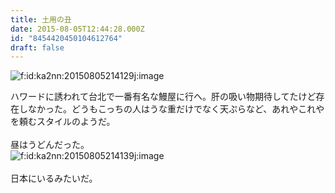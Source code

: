 ```yaml
---
title: 土用の丑
date: 2015-08-05T12:44:28.000Z
id: "8454420450104612764"
draft: false
---
```

<img class="hatena-fotolife" title="f:id:ka2nn:20150805214129j:image" src="http://cdn-ak.f.st-hatena.com/images/fotolife/k/ka2nn/20150805/20150805214129.jpg" alt="f:id:ka2nn:20150805214129j:image"><div><div>ハワードに誘われて台北で一番有名な鰻屋に行へ。肝の吸い物期待してたけど存在しなかった。どうもこっちの人はうな重だけでなく天ぷらなど、あれやこれやを頼むスタイルのようだ。</div><div><br></div><div>昼はうどんだった。</div><div><img class="hatena-fotolife" title="f:id:ka2nn:20150805214139j:image" src="http://cdn-ak.f.st-hatena.com/images/fotolife/k/ka2nn/20150805/20150805214139.jpg" alt="f:id:ka2nn:20150805214139j:image"></div></div><div><br></div><div>日本にいるみたいだ。</div>
